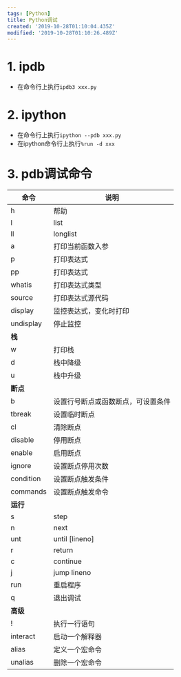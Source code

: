```yaml
---
tags: [Python]
title: Python调试
created: '2019-10-28T01:10:04.435Z'
modified: '2019-10-28T01:10:26.489Z'
---
```


# 1. ipdb
* 在命令行上执行`ipdb3 xxx.py`
# 2. ipython
* 在命令行上执行`ipython --pdb xxx.py`
* 在ipython命令行上执行`%run -d xxx`
# 3. pdb调试命令
|    命令    |              说明               |
| --------- | ------------------------------ |
| h         | 帮助                            |
| l         | list                           |
| ll        | longlist                       |
| a         | 打印当前函数入参                 |
| p         | 打印表达式                      |
| pp        | 打印表达式                      |
| whatis    | 打印表达式类型                   |
| source    | 打印表达式源代码                 |
| display   | 监控表达式，变化时打印            |
| undisplay | 停止监控                        |
| **栈**     |                                |
| w         | 打印栈                          |
| d         | 栈中降级                        |
| u         | 栈中升级                        |
| **断点**   |                                |
| b         | 设置行号断点或函数断点，可设置条件 |
| tbreak    | 设置临时断点                     |
| cl        | 清除断点                        |
| disable   | 停用断点                        |
| enable    | 启用断点                        |
| ignore    | 设置断点停用次数                 |
| condition | 设置断点触发条件                 |
| commands  | 设置断点触发命令                 |
| **运行**   |                                |
| s         | step                            |
| n         | next                            |
| unt       | until [lineno]                 |
| r         | return                          |
| c         | continue                        |
| j         | jump lineno                     |
| run       | 重启程序                        |
| q         | 退出调试                        |
| **高级**   |                                |
| !         | 执行一行语句                     |
| interact  | 启动一个解释器                   |
| alias     | 定义一个宏命令                   |
| unalias   | 删除一个宏命令                   |
